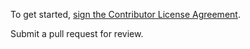 To get started, [sign the Contributor License Agreement](https://www.clahub.com/agreements/Nava2/QtWebService).

Submit a pull request for review.

